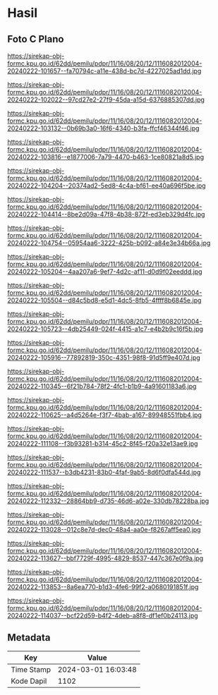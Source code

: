 # Hasil

## Foto C Plano

https://sirekap-obj-formc.kpu.go.id/62dd/pemilu/pdpr/11/16/08/20/12/1116082012004-20240222-101657--fa70794c-a11e-438d-bc7d-4227025ad1dd.jpg

https://sirekap-obj-formc.kpu.go.id/62dd/pemilu/pdpr/11/16/08/20/12/1116082012004-20240222-102022--97cd27e2-27f9-45da-a15d-6376885307dd.jpg

https://sirekap-obj-formc.kpu.go.id/62dd/pemilu/pdpr/11/16/08/20/12/1116082012004-20240222-103132--0b69b3a0-16f6-4340-b3fa-ffcf46344f46.jpg

https://sirekap-obj-formc.kpu.go.id/62dd/pemilu/pdpr/11/16/08/20/12/1116082012004-20240222-103816--e1877006-7a79-4470-b463-1ce80821a8d5.jpg

https://sirekap-obj-formc.kpu.go.id/62dd/pemilu/pdpr/11/16/08/20/12/1116082012004-20240222-104204--20374ad2-5ed8-4c4a-bf61-ee40a696f5be.jpg

https://sirekap-obj-formc.kpu.go.id/62dd/pemilu/pdpr/11/16/08/20/12/1116082012004-20240222-104414--8be2d09a-47f8-4b38-872f-ed3eb329d4fc.jpg

https://sirekap-obj-formc.kpu.go.id/62dd/pemilu/pdpr/11/16/08/20/12/1116082012004-20240222-104754--05954aa6-3222-425b-b092-a84e3e34b66a.jpg

https://sirekap-obj-formc.kpu.go.id/62dd/pemilu/pdpr/11/16/08/20/12/1116082012004-20240222-105204--4aa207a6-9ef7-4d2c-af11-d0d9f02eeddd.jpg

https://sirekap-obj-formc.kpu.go.id/62dd/pemilu/pdpr/11/16/08/20/12/1116082012004-20240222-105504--d84c5bd8-e5d1-4dc5-8fb5-4ffff8b6845e.jpg

https://sirekap-obj-formc.kpu.go.id/62dd/pemilu/pdpr/11/16/08/20/12/1116082012004-20240222-105723--4db25449-024f-4415-a1c7-e4b2b9c16f5b.jpg

https://sirekap-obj-formc.kpu.go.id/62dd/pemilu/pdpr/11/16/08/20/12/1116082012004-20240222-105916--77892819-350c-4351-98f8-91d5ff9e407d.jpg

https://sirekap-obj-formc.kpu.go.id/62dd/pemilu/pdpr/11/16/08/20/12/1116082012004-20240222-110345--6f21b784-78f2-4fc1-b1b9-4a91601183a6.jpg

https://sirekap-obj-formc.kpu.go.id/62dd/pemilu/pdpr/11/16/08/20/12/1116082012004-20240222-110625--a4d5264e-f3f7-4bab-a167-89948551fbb4.jpg

https://sirekap-obj-formc.kpu.go.id/62dd/pemilu/pdpr/11/16/08/20/12/1116082012004-20240222-111108--f3b93281-b314-45c2-8f45-f20a32e13ae9.jpg

https://sirekap-obj-formc.kpu.go.id/62dd/pemilu/pdpr/11/16/08/20/12/1116082012004-20240222-111537--b3db4231-83b0-4faf-9ab5-8d6f0dfa544d.jpg

https://sirekap-obj-formc.kpu.go.id/62dd/pemilu/pdpr/11/16/08/20/12/1116082012004-20240222-112332--28864bb9-d735-46d6-a02e-330db78228ba.jpg

https://sirekap-obj-formc.kpu.go.id/62dd/pemilu/pdpr/11/16/08/20/12/1116082012004-20240222-113028--012c8e7d-dec0-48a4-aa0e-f8267aff5ea0.jpg

https://sirekap-obj-formc.kpu.go.id/62dd/pemilu/pdpr/11/16/08/20/12/1116082012004-20240222-113627--bbf7729f-4995-4829-8537-447c367e0f9a.jpg

https://sirekap-obj-formc.kpu.go.id/62dd/pemilu/pdpr/11/16/08/20/12/1116082012004-20240222-113853--8a6ea770-b1d3-4fe6-99f2-a0680191851f.jpg

https://sirekap-obj-formc.kpu.go.id/62dd/pemilu/pdpr/11/16/08/20/12/1116082012004-20240222-114037--bcf22d59-b4f2-4deb-a8f8-df1ef0b24113.jpg


## Metadata

| Key        | Value               |
| ---------- | ------------------- |
| Time Stamp | 2024-03-01 16:03:48 |
| Kode Dapil | 1102                |



